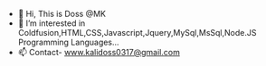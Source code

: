 - 👋 Hi, This is Doss @MK
- 👀 I’m interested in Coldfusion,HTML,CSS,Javascript,Jquery,MySql,MsSql,Node.JS Programming Languages...
- 📫 Contact- www.kalidoss0317@gmail.com

<!---
KaliDoss-Mariyappan/KaliDoss-Mariyappan is a ✨ special ✨ repository because its `README.md` (this file) appears on your GitHub profile.
You can click the Preview link to take a look at your changes.
--->
